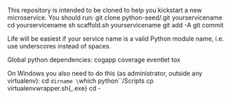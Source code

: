 This repository is intended to be cloned to help you kickstart a new
microservice. You should run:
    git clone python-seed/.git yourservicename
    cd yourservicename
    sh scaffold.sh yourservicename
    git add -A
    git commit

Life will be easiest if your service name is a valid Python module name, i.e.
use underscores instead of spaces.

Global python dependencies:
    cogapp
    coverage
    eventlet
    tox

On Windows you also need to do this (as administrator, outside any virtualenv):
    cd `dirname \`which python\``/Scripts
    cp virtualenvwrapper.sh{,.exe}
    cd -
